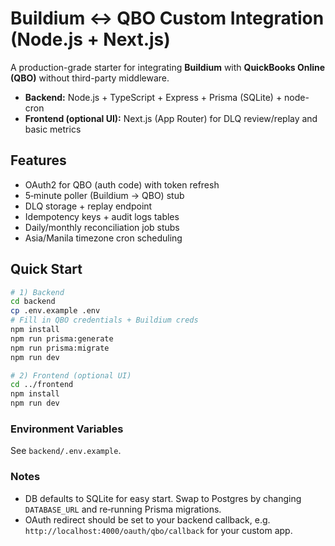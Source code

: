 # Buildium ↔ QBO Custom Integration (Node.js + Next.js)

A production-grade starter for integrating **Buildium** with **QuickBooks Online (QBO)** without third-party middleware.
- **Backend:** Node.js + TypeScript + Express + Prisma (SQLite) + node-cron
- **Frontend (optional UI):** Next.js (App Router) for DLQ review/replay and basic metrics

## Features
- OAuth2 for QBO (auth code) with token refresh
- 5‑minute poller (Buildium → QBO) stub
- DLQ storage + replay endpoint
- Idempotency keys + audit logs tables
- Daily/monthly reconciliation job stubs
- Asia/Manila timezone cron scheduling

## Quick Start
```bash
# 1) Backend
cd backend
cp .env.example .env
# Fill in QBO credentials + Buildium creds
npm install
npm run prisma:generate
npm run prisma:migrate
npm run dev

# 2) Frontend (optional UI)
cd ../frontend
npm install
npm run dev
```

### Environment Variables
See `backend/.env.example`.

### Notes
- DB defaults to SQLite for easy start. Swap to Postgres by changing `DATABASE_URL` and re‑running Prisma migrations.
- OAuth redirect should be set to your backend callback, e.g. `http://localhost:4000/oauth/qbo/callback` for your custom app.
